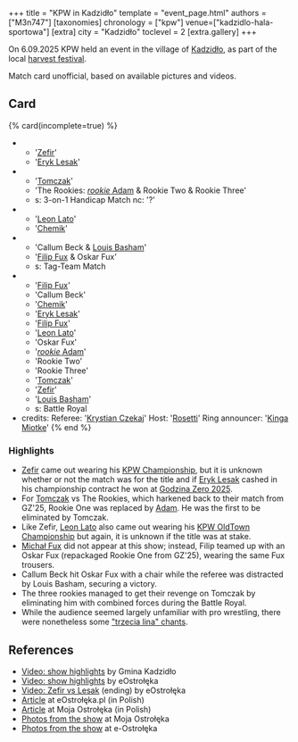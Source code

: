 +++
title = "KPW in Kadzidło"
template = "event_page.html"
authors = ["M3n747"]
[taxonomies]
chronology = ["kpw"]
venue=["kadzidlo-hala-sportowa"]
[extra]
city = "Kadzidło"
toclevel = 2
[extra.gallery]
+++

On 6.09.2025 KPW held an event in the village of [Kadzidło][kadzidlo], as part of the local [harvest festival][dozynki].

Match card unofficial, based on available pictures and videos.

## Card

{% card(incomplete=true) %}
- - '[Zefir](@/w/zefir.md)'
  - '[Eryk Lesak](@/w/eryk-lesak.md)'
- - '[Tomczak](@/w/tomczak.md)'
  - 'The Rookies: [_rookie_ Adam](@/w/adam-wong.md) & Rookie Two & Rookie Three'
  - s: 3-on-1 Handicap Match
    nc: '?'
- - '[Leon Lato](@/w/leon-lato.md)'
  - '[Chemik](@/w/chemik.md)'
- - 'Callum Beck & [Louis Basham](@/w/louis-basham.md)'
  - '[Filip Fux](@/w/filip-fux.md) & Oskar Fux'
  - s: Tag-Team Match
- - '[Filip Fux](@/w/filip-fux.md)'
  - 'Callum Beck'
  - '[Chemik](@/w/chemik.md)'
  - '[Eryk Lesak](@/w/eryk-lesak.md)'
  - '[Filip Fux](@/w/filip-fux.md)'
  - '[Leon Lato](@/w/leon-lato.md)'
  - 'Oskar Fux'
  - '[_rookie_ Adam](@/w/adam-wong.md)'
  - 'Rookie Two'
  - 'Rookie Three'
  - '[Tomczak](@/w/tomczak.md)'
  - '[Zefir](@/w/zefir.md)'
  - '[Louis Basham](@/w/louis-basham.md)'
  - s: Battle Royal
- credits:
    Referee: '[Krystian Czekaj](@/w/krystian-czekaj.md)'
    Host: '[Rosetti](@/w/rosetti.md)'
    Ring announcer: '[Kinga Miotke](@/w/kinga-miotke.md)'
{% end %}

### Highlights
* [Zefir](@/w/zefir.md) came out wearing his [KPW Championship](@/c/kpw-championship.md), but it is unknown whether or not the match was for the title and if [Eryk Lesak](@/w/eryk-lesak.md) cashed in his championship contract he won at [Godzina Zero 2025](@/e/kpw/2025-08-22-kpw-godzina-zero-2025.md).
* For [Tomczak](@/w/tomczak.md) vs The Rookies, which harkened back to their match from GZ'25, Rookie One was replaced by [Adam](@/w/adam-wong.md). He was the first to be eliminated by Tomczak.
* Like Zefir, [Leon Lato](@/w/leon-lato.md) also came out wearing his [KPW OldTown Championship](@/c/kpw-old-town-championship.md) but again, it is unknown if the title was at stake.
* [Michał Fux](@/w/michal-fux.md) did not appear at this show; instead, Filip teamed up with an Oskar Fux (repackaged Rookie One from GZ'25), wearing the same Fux trousers.
* Callum Beck hit Oskar Fux with a chair while the referee was distracted by Louis Basham, securing a victory.
* The three rookies managed to get their revenge on Tomczak by eliminating him with combined forces during the Battle Royal.
* While the audience seemed largely unfamiliar with pro wrestling, there were nonetheless some ["trzecia lina" chants](@/a/polish-wrestling-chants.md#calls-to-action).

## References

* [Video: show highlights](https://www.facebook.com/watch/?v=1287056859467636&rdid=hvaA8BxVkOWhGrRe) by Gmina Kadzidło
* [Video: show highlights](https://www.youtube.com/watch?v=7rQ8tL32KT4) by eOstrołęka
* [Video: Zefir vs Lesak](https://www.youtube.com/watch?v=2P1hfkxDOSY) (ending) by eOstrołęka
* [Article](https://www.eostroleka.pl/to-nie-usa-to-kadzidlo-wrestling-zadebiutowal-na-kurpiach-wideo-zdjecia,art121514.html) at eOstrołęka.pl (in Polish)
* [Article](https://www.moja-ostroleka.pl/art/1757184566/tego-jeszcze-na-kurpiach-nie-bylo-gala-wrestlingu-w-kadzidle-zdjecia) at Moja Ostrołęka (in Polish)
* [Photos from the show](https://zdjecia.moja-ostroleka.pl/a/27282/gala-wrestlingu-kpw-kombat-pro-wrestling) at Moja Ostrołęka
* [Photos from the show](https://zdjecia.eostroleka.pl/sport/gala-wrestlingu-w-kadzidle-6092025-23048/) at e-Ostrołęka

[zapowiedz]: https://www.facebook.com/gminakadzidlo/posts/pfbid0Des5szGJQs3eWFtn1RLALbSNT1E2QAXHhnvrKa2fZXctcgcuNzdm2JdthMDFDtTdl
[kadzidlo]: https://en.wikipedia.org/wiki/Kadzid%C5%82o,_Masovian_Voivodeship
[dozynki]: https://en.wikipedia.org/wiki/Do%C5%BCynki
